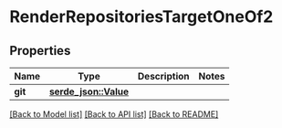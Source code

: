 # RenderRepositoriesTargetOneOf2

## Properties

Name | Type | Description | Notes
------------ | ------------- | ------------- | -------------
**git** | [**serde_json::Value**](.md) |  | 

[[Back to Model list]](../README.md#documentation-for-models) [[Back to API list]](../README.md#documentation-for-api-endpoints) [[Back to README]](../README.md)


